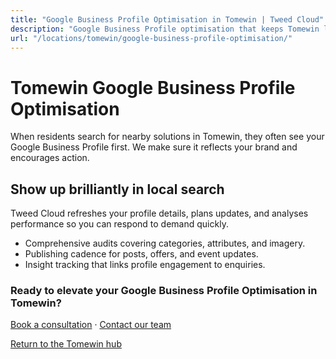```yaml
---
title: "Google Business Profile Optimisation in Tomewin | Tweed Cloud"
description: "Google Business Profile optimisation that keeps Tomewin listings accurate and engaging."
url: "/locations/tomewin/google-business-profile-optimisation/"
---
```


# Tomewin Google Business Profile Optimisation

When residents search for nearby solutions in Tomewin, they often see your Google Business Profile first. We make sure it reflects your brand and encourages action.

## Show up brilliantly in local search

Tweed Cloud refreshes your profile details, plans updates, and analyses performance so you can respond to demand quickly.

- Comprehensive audits covering categories, attributes, and imagery.
- Publishing cadence for posts, offers, and event updates.
- Insight tracking that links profile engagement to enquiries.

### Ready to elevate your Google Business Profile Optimisation in Tomewin?

[Book a consultation](/consultation/) · [Contact our team](/contact/)

[Return to the Tomewin hub](/locations/tomewin/)
